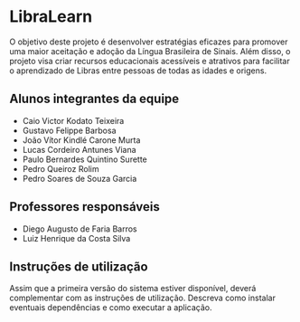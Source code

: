 # LibraLearn

O objetivo deste projeto é desenvolver estratégias eficazes para promover uma maior aceitação e adoção da Língua Brasileira de Sinais. Além disso, o projeto visa criar recursos educacionais acessíveis e atrativos para facilitar o aprendizado de Libras entre pessoas de todas as idades e origens.

## Alunos integrantes da equipe

* Caio Victor Kodato Teixeira
* Gustavo Felippe Barbosa
* João Vítor Kindlé Carone Murta
* Lucas Cordeiro Antunes Viana
* Paulo Bernardes Quintino Surette
* Pedro Queiroz Rolim
* Pedro Soares de Souza Garcia

## Professores responsáveis

* Diego Augusto de Faria Barros
* Luiz Henrique da Costa Silva

## Instruções de utilização

Assim que a primeira versão do sistema estiver disponível, deverá complementar com as instruções de utilização. Descreva como instalar eventuais dependências e como executar a aplicação.


